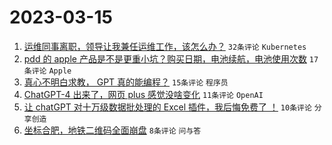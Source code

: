 # 2023-03-15

1. [运维同事离职，领导让我兼任运维工作，该怎么办？](https://www.v2ex.com/t/924055) `32条评论` `Kubernetes`
1. [pdd 的 apple 产品是不是更重小坑？购买日期，电池续航，电池使用次数](https://www.v2ex.com/t/924056) `17条评论` `Apple`
1. [真心不明白求教， GPT 真的能编程？](https://www.v2ex.com/t/924080) `15条评论` `程序员`
1. [ChatGPT-4 出来了，网页 plus 感觉没啥变化](https://www.v2ex.com/t/924060) `11条评论` `OpenAI`
1. [让 chatGPT 对十万级数据批处理的 Excel 插件，我后悔免费了 ！](https://www.v2ex.com/t/924065) `10条评论` `分享创造`
1. [坐标合肥，地铁二维码全面崩盘](https://www.v2ex.com/t/924066) `8条评论` `问与答`
